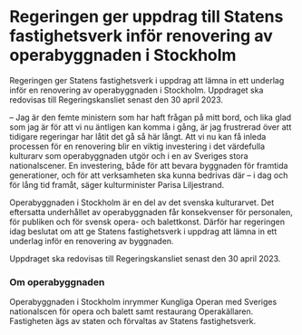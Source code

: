 # Regeringen ger uppdrag till Statens fastighetsverk inför renovering av operabyggnaden i Stockholm

Regeringen ger Statens fastighetsverk i uppdrag att lämna in ett underlag inför en renovering av operabyggnaden i Stockholm. Uppdraget ska redovisas till Regeringskansliet senast den 30 april 2023.

– Jag är den femte ministern som har haft frågan på mitt bord, och lika glad som jag är för att vi nu äntligen kan komma i gång, är jag frustrerad över att tidigare regeringar har låtit det gå så här långt. Att vi nu kan få inleda processen för en renovering blir en viktig investering i det värdefulla kulturarv som operabyggnaden utgör och i en av Sveriges stora nationalscener. En investering, både för att bevara byggnaden för framtida generationer, och för att verksamheten ska kunna bedrivas där – i dag och för lång tid framåt, säger kulturminister Parisa Liljestrand.

Operabyggnaden i Stockholm är en del av det svenska kulturarvet. Det eftersatta underhållet av operabyggnaden får konsekvenser för personalen, för publiken och för svensk opera- och balettkonst. Därför har regeringen idag beslutat om att ge Statens fastighetsverk i uppdrag att lämna in ett underlag inför en renovering av byggnaden.

Uppdraget ska redovisas till Regeringskansliet senast den 30 april 2023.

### Om operabyggnaden

Operabyggnaden i Stockholm inrymmer Kungliga Operan med Sveriges nationalscen för opera och balett samt restaurang Operakällaren. Fastigheten ägs av staten och förvaltas av Statens fastighetsverk.
